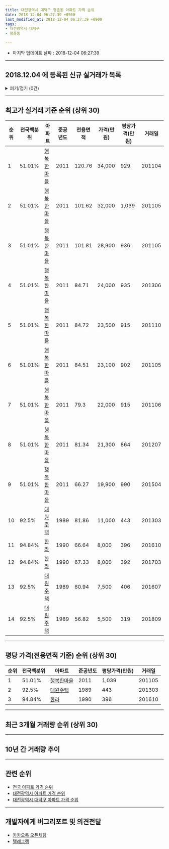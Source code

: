 ```yaml
---
title: 대전광역시 대덕구 평촌동 아파트 가격 순위
date: 2018-12-04 06:27:39 +0900
last_modified_at: 2018-12-04 06:27:39 +0900
tags:
- 대전광역시 대덕구
- 평촌동

---
```


* 마지막 업데이트 날짜 : 2018-12-04 06:27:39

---

## 2018.12.04 에 등록된 신규 실거래가 목록

<details>
<summary>펴기/접기 (0건)</summary>
<div markdown="1">

|아파트|전국백분위|준공년도|전용면적|가격(만원)|평당가격(만원)|거래일|
|---|---|---|---|---|---|---|
|없음|||||||


</div>
</details>

---

## 최고가 실거래 기준 순위 (상위 30)


|순위|전국백분위|아파트|준공년도|전용면적|가격(만원)|평당가격(만원)|거래일|
|---|---|---|---|---|---|---|---|
|1|51.01%|[행복한마을](https://search.naver.com/search.naver?query=%EB%8C%80%EC%A0%84%EA%B4%91%EC%97%AD%EC%8B%9C+%EB%8C%80%EB%8D%95%EA%B5%AC+%ED%8F%89%EC%B4%8C%EB%8F%99+%ED%96%89%EB%B3%B5%ED%95%9C%EB%A7%88%EC%9D%84)|2011|120.76|34,000|929|201104|
|2|51.01%|[행복한마을](https://search.naver.com/search.naver?query=%EB%8C%80%EC%A0%84%EA%B4%91%EC%97%AD%EC%8B%9C+%EB%8C%80%EB%8D%95%EA%B5%AC+%ED%8F%89%EC%B4%8C%EB%8F%99+%ED%96%89%EB%B3%B5%ED%95%9C%EB%A7%88%EC%9D%84)|2011|101.62|32,000|1,039|201105|
|3|51.01%|[행복한마을](https://search.naver.com/search.naver?query=%EB%8C%80%EC%A0%84%EA%B4%91%EC%97%AD%EC%8B%9C+%EB%8C%80%EB%8D%95%EA%B5%AC+%ED%8F%89%EC%B4%8C%EB%8F%99+%ED%96%89%EB%B3%B5%ED%95%9C%EB%A7%88%EC%9D%84)|2011|101.81|28,900|936|201105|
|4|51.01%|[행복한마을](https://search.naver.com/search.naver?query=%EB%8C%80%EC%A0%84%EA%B4%91%EC%97%AD%EC%8B%9C+%EB%8C%80%EB%8D%95%EA%B5%AC+%ED%8F%89%EC%B4%8C%EB%8F%99+%ED%96%89%EB%B3%B5%ED%95%9C%EB%A7%88%EC%9D%84)|2011|84.71|24,000|935|201306|
|5|51.01%|[행복한마을](https://search.naver.com/search.naver?query=%EB%8C%80%EC%A0%84%EA%B4%91%EC%97%AD%EC%8B%9C+%EB%8C%80%EB%8D%95%EA%B5%AC+%ED%8F%89%EC%B4%8C%EB%8F%99+%ED%96%89%EB%B3%B5%ED%95%9C%EB%A7%88%EC%9D%84)|2011|84.72|23,500|915|201110|
|6|51.01%|[행복한마을](https://search.naver.com/search.naver?query=%EB%8C%80%EC%A0%84%EA%B4%91%EC%97%AD%EC%8B%9C+%EB%8C%80%EB%8D%95%EA%B5%AC+%ED%8F%89%EC%B4%8C%EB%8F%99+%ED%96%89%EB%B3%B5%ED%95%9C%EB%A7%88%EC%9D%84)|2011|84.51|23,100|902|201105|
|7|51.01%|[행복한마을](https://search.naver.com/search.naver?query=%EB%8C%80%EC%A0%84%EA%B4%91%EC%97%AD%EC%8B%9C+%EB%8C%80%EB%8D%95%EA%B5%AC+%ED%8F%89%EC%B4%8C%EB%8F%99+%ED%96%89%EB%B3%B5%ED%95%9C%EB%A7%88%EC%9D%84)|2011|79.3|22,000|915|201106|
|8|51.01%|[행복한마을](https://search.naver.com/search.naver?query=%EB%8C%80%EC%A0%84%EA%B4%91%EC%97%AD%EC%8B%9C+%EB%8C%80%EB%8D%95%EA%B5%AC+%ED%8F%89%EC%B4%8C%EB%8F%99+%ED%96%89%EB%B3%B5%ED%95%9C%EB%A7%88%EC%9D%84)|2011|81.34|21,300|864|201207|
|9|51.01%|[행복한마을](https://search.naver.com/search.naver?query=%EB%8C%80%EC%A0%84%EA%B4%91%EC%97%AD%EC%8B%9C+%EB%8C%80%EB%8D%95%EA%B5%AC+%ED%8F%89%EC%B4%8C%EB%8F%99+%ED%96%89%EB%B3%B5%ED%95%9C%EB%A7%88%EC%9D%84)|2011|66.27|19,900|990|201504|
|10|92.5%|[대원주택](https://search.naver.com/search.naver?query=%EB%8C%80%EC%A0%84%EA%B4%91%EC%97%AD%EC%8B%9C+%EB%8C%80%EB%8D%95%EA%B5%AC+%ED%8F%89%EC%B4%8C%EB%8F%99+%EB%8C%80%EC%9B%90%EC%A3%BC%ED%83%9D)|1989|81.86|11,000|443|201303|
|11|94.84%|[한라](https://search.naver.com/search.naver?query=%EB%8C%80%EC%A0%84%EA%B4%91%EC%97%AD%EC%8B%9C+%EB%8C%80%EB%8D%95%EA%B5%AC+%ED%8F%89%EC%B4%8C%EB%8F%99+%ED%95%9C%EB%9D%BC)|1990|66.64|8,000|396|201610|
|12|94.84%|[한라](https://search.naver.com/search.naver?query=%EB%8C%80%EC%A0%84%EA%B4%91%EC%97%AD%EC%8B%9C+%EB%8C%80%EB%8D%95%EA%B5%AC+%ED%8F%89%EC%B4%8C%EB%8F%99+%ED%95%9C%EB%9D%BC)|1990|67.33|8,000|392|201703|
|13|92.5%|[대원주택](https://search.naver.com/search.naver?query=%EB%8C%80%EC%A0%84%EA%B4%91%EC%97%AD%EC%8B%9C+%EB%8C%80%EB%8D%95%EA%B5%AC+%ED%8F%89%EC%B4%8C%EB%8F%99+%EB%8C%80%EC%9B%90%EC%A3%BC%ED%83%9D)|1989|60.94|7,500|406|201607|
|14|92.5%|[대원주택](https://search.naver.com/search.naver?query=%EB%8C%80%EC%A0%84%EA%B4%91%EC%97%AD%EC%8B%9C+%EB%8C%80%EB%8D%95%EA%B5%AC+%ED%8F%89%EC%B4%8C%EB%8F%99+%EB%8C%80%EC%9B%90%EC%A3%BC%ED%83%9D)|1989|56.82|5,500|319|201809|


---

## 평당 가격(전용면적 기준) 순위 (상위 30)


|순위|전국백분위|아파트|준공년도|평당가격(만원)|거래일|
|---|---|---|---|---|---|
|1|51.01%|[행복한마을](https://search.naver.com/search.naver?query=%EB%8C%80%EC%A0%84%EA%B4%91%EC%97%AD%EC%8B%9C+%EB%8C%80%EB%8D%95%EA%B5%AC+%ED%8F%89%EC%B4%8C%EB%8F%99+%ED%96%89%EB%B3%B5%ED%95%9C%EB%A7%88%EC%9D%84)|2011|1,039|201105|
|2|92.5%|[대원주택](https://search.naver.com/search.naver?query=%EB%8C%80%EC%A0%84%EA%B4%91%EC%97%AD%EC%8B%9C+%EB%8C%80%EB%8D%95%EA%B5%AC+%ED%8F%89%EC%B4%8C%EB%8F%99+%EB%8C%80%EC%9B%90%EC%A3%BC%ED%83%9D)|1989|443|201303|
|3|94.84%|[한라](https://search.naver.com/search.naver?query=%EB%8C%80%EC%A0%84%EA%B4%91%EC%97%AD%EC%8B%9C+%EB%8C%80%EB%8D%95%EA%B5%AC+%ED%8F%89%EC%B4%8C%EB%8F%99+%ED%95%9C%EB%9D%BC)|1990|396|201610|


---

## 최근 3개월 거래량 순위 (상위 30)


<div style="width:100%;">
    <canvas id="deal_count_ranking" height="250"></canvas>
</div>


<script>
new Chart(document.getElementById("deal_count_ranking"), {
    type: 'horizontalBar',
    data: {
        labels: ['행복한마을'],
        datasets: [{
            label: '실거래 수',
            data: [2],
            borderColor: "rgba(255, 0, 128, 1)",
            backgroundColor: "rgba(255, 0, 128, 0.5)",
            fill: false,
        }]
    },
    options: {
        responsive: true,
        title: {
            display: true,
            text: '최근 3개월 거래량 순위'
        },
        tooltips: {
            mode: 'index',
            intersect: false,
            callbacks: {
                title: function(tooltipItems, data) {
                    return "실거래 수:";
                },
                label: function(tooltipItem, data) {
                    return data.labels[tooltipItem.index] + ": " + tooltipItem.xLabel;
                }
            }
        },
        hover: {
            mode: 'nearest',
            intersect: true
        },
        scales: {
            xAxes: [{
                display: true,
                scaleLabel: {
                    display: true,
                    labelString: '실거래 수'
                },
                ticks: {
                    suggestedMin: 0,
                }
            }],
            yAxes: [{
                display: true,
                ticks: {
                    autoSkip: false,
                    callback: function(value, index, values) {
                        if (value.length > 15)
                            return value.substr(0, 13) + "...";
                        else
                            return value;
                    }
                },
                scaleLabel: {
                    display: false,
                }
            }]
        }
    }
});

</script>


---

## 10년 간 거래량 추이


<div style="width:100%;">
    <canvas id="deal_progress" height="250"></canvas>
</div>

<script>
new Chart(document.getElementById("deal_progress"), {
    type: 'line',
    data: {
        labels: ['200812','200901','200902','200903','200904','200905','200906','200907','200908','200909','200910','200911','200912','201001','201002','201003','201004','201005','201006','201007','201008','201009','201010','201011','201012','201101','201102','201103','201104','201105','201106','201107','201108','201109','201110','201111','201112','201201','201202','201203','201204','201205','201206','201207','201208','201209','201210','201211','201212','201301','201302','201303','201304','201305','201306','201307','201308','201309','201310','201311','201312','201401','201402','201403','201404','201405','201406','201407','201408','201409','201410','201411','201412','201501','201502','201503','201504','201505','201506','201507','201508','201509','201510','201511','201512','201601','201602','201603','201604','201605','201606','201607','201608','201609','201610','201611','201612','201701','201702','201703','201704','201705','201706','201707','201708','201709','201710','201711','201712','201801','201802','201803','201804','201805','201806','201807','201808','201809','201810','201811','201812'],
        datasets: [{
            label: '실거래 수',
            pointRadius: 1,
            data: [0, 1, 0, 1, 0, 1, 1, 0, 0, 1, 1, 1, 0, 0, 1, 1, 0, 0, 0, 0, 1, 0, 0, 0, 0, 0, 0, 0, 3, 34, 29, 15, 12, 4, 2, 2, 1, 2, 2, 3, 1, 1, 0, 4, 9, 5, 1, 2, 3, 1, 5, 3, 1, 0, 2, 7, 2, 6, 0, 5, 5, 6, 6, 7, 7, 4, 0, 4, 4, 2, 4, 4, 3, 3, 4, 7, 8, 6, 3, 4, 4, 2, 3, 3, 2, 3, 4, 2, 0, 5, 2, 5, 3, 2, 4, 1, 0, 6, 4, 8, 2, 3, 2, 2, 3, 3, 0, 0, 5, 2, 2, 3, 2, 2, 5, 1, 4, 3, 1, 1, 0],
            borderColor: "rgba(255, 201, 14, 1)",
            backgroundColor: "rgba(255, 201, 14, 0.5)",
            fill: true,
        }]
    },
    options: {
        responsive: true,
        title: {
            display: true,
            text: '10년간 거래량 추이'
        },
        tooltips: {
            mode: 'index',
            intersect: false,
        },
        hover: {
            mode: 'nearest',
            intersect: true
        },
        scales: {
            xAxes: [{
                display: true,
                scaleLabel: {
                    display: true,
                    labelString: '년/월'
                }
            }],
            yAxes: [{
                display: true,
                ticks: {
                    suggestedMin: 0,
                },
                scaleLabel: {
                    display: true,
                    labelString: '실거래 수'
                }
            }]
        }
    }
});

</script>


---

## 관련 순위

- [전국 아파트 가격 순위](https://inasie.github.io/apt-ranking/전국)
- [대전광역시 아파트 가격 순위](https://inasie.github.io/apt-ranking/대전광역시)
- [대전광역시 대덕구 아파트 가격 순위](https://inasie.github.io/apt-ranking/대전광역시-대덕구)


---

## 개발자에게 버그리포트 및 의견전달

- [카카오톡 오픈채팅](https://open.kakao.com/o/gLJUAP4)
- [텔레그램](https://t.me/inasie)

